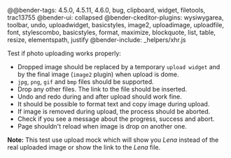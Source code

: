 ﻿@@bender-tags: 4.5.0, 4.5.11, 4.6.0, bug, clipboard, widget, filetools, trac13755
@bender-ui: collapsed
@bender-ckeditor-plugins: wysiwygarea, toolbar, undo, uploadwidget, basicstyles, image2, uploadimage, uploadfile, font,
stylescombo, basicstyles, format, maximize, blockquote, list, table, resize, elementspath, justify
@bender-include: _helpers/xhr.js

Test if photo uploading works properly:

* Dropped image should be replaced by a temporary `upload widget` and by the final image (`image2` plugin) when upload
  is dome.
* `jpg`, `png`, `gif` and `bmp` files should be supported.
* Drop any other files. The link to the file should be inserted.
* Undo and redo during and after upload should work fine.
* It should be possible to format text and copy image during upload.
* If image is removed during upload, the process should be aborted.
* Check if you see a message about the progress, success and abort.
* Page shouldn't reload when image is drop on another one.

**Note:** This test use upload mock which will show you *Lena* instead of the real uploaded image or show the link to
the *Lena* file.
